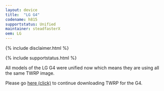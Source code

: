 ```yaml
---
layout: device
title:  "LG G4"
codename: h815
supportstatus: Unified
maintainer: steadfasterX
oem: LG
---
```


{% include disclaimer.html %}

{% include supportstatus.html %}

All models of the LG G4 were unified now which means they are using all
the same TWRP image.

Please go <a href="https://twrp.me/devices/lgg4.html">here (click)</a>
to continue downloading TWRP for the G4.
